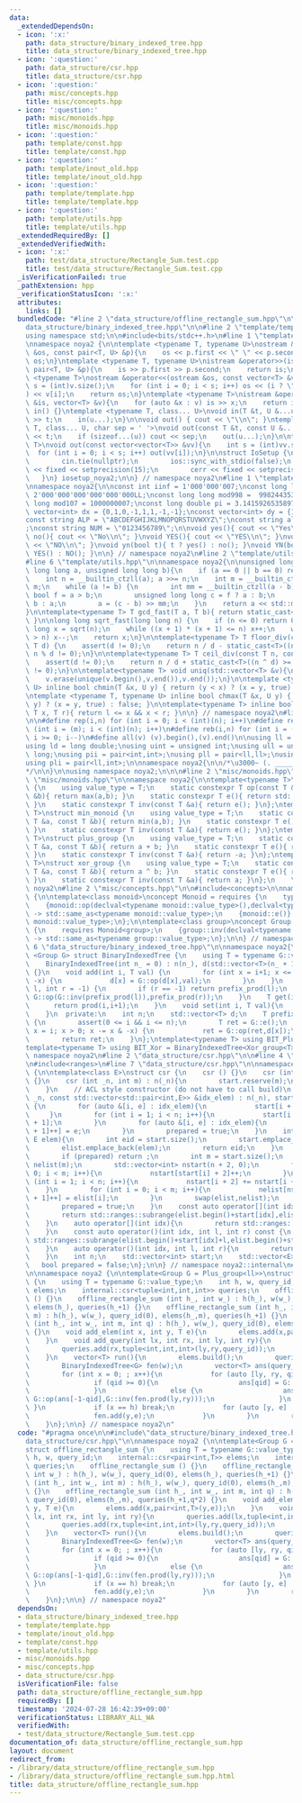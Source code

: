 ```yaml
---
data:
  _extendedDependsOn:
  - icon: ':x:'
    path: data_structure/binary_indexed_tree.hpp
    title: data_structure/binary_indexed_tree.hpp
  - icon: ':question:'
    path: data_structure/csr.hpp
    title: data_structure/csr.hpp
  - icon: ':question:'
    path: misc/concepts.hpp
    title: misc/concepts.hpp
  - icon: ':question:'
    path: misc/monoids.hpp
    title: misc/monoids.hpp
  - icon: ':question:'
    path: template/const.hpp
    title: template/const.hpp
  - icon: ':question:'
    path: template/inout_old.hpp
    title: template/inout_old.hpp
  - icon: ':question:'
    path: template/template.hpp
    title: template/template.hpp
  - icon: ':question:'
    path: template/utils.hpp
    title: template/utils.hpp
  _extendedRequiredBy: []
  _extendedVerifiedWith:
  - icon: ':x:'
    path: test/data_structure/Rectangle_Sum.test.cpp
    title: test/data_structure/Rectangle_Sum.test.cpp
  _isVerificationFailed: true
  _pathExtension: hpp
  _verificationStatusIcon: ':x:'
  attributes:
    links: []
  bundledCode: "#line 2 \"data_structure/offline_rectangle_sum.hpp\"\n\n#line 2 \"\
    data_structure/binary_indexed_tree.hpp\"\n\n#line 2 \"template/template.hpp\"\n\
    using namespace std;\n\n#include<bits/stdc++.h>\n#line 1 \"template/inout_old.hpp\"\
    \nnamespace noya2 {\n\ntemplate <typename T, typename U>\nostream &operator<<(ostream\
    \ &os, const pair<T, U> &p){\n    os << p.first << \" \" << p.second;\n    return\
    \ os;\n}\ntemplate <typename T, typename U>\nistream &operator>>(istream &is,\
    \ pair<T, U> &p){\n    is >> p.first >> p.second;\n    return is;\n}\n\ntemplate\
    \ <typename T>\nostream &operator<<(ostream &os, const vector<T> &v){\n    int\
    \ s = (int)v.size();\n    for (int i = 0; i < s; i++) os << (i ? \" \" : \"\"\
    ) << v[i];\n    return os;\n}\ntemplate <typename T>\nistream &operator>>(istream\
    \ &is, vector<T> &v){\n    for (auto &x : v) is >> x;\n    return is;\n}\n\nvoid\
    \ in() {}\ntemplate <typename T, class... U>\nvoid in(T &t, U &...u){\n    cin\
    \ >> t;\n    in(u...);\n}\n\nvoid out() { cout << \"\\n\"; }\ntemplate <typename\
    \ T, class... U, char sep = ' '>\nvoid out(const T &t, const U &...u){\n    cout\
    \ << t;\n    if (sizeof...(u)) cout << sep;\n    out(u...);\n}\n\ntemplate<typename\
    \ T>\nvoid out(const vector<vector<T>> &vv){\n    int s = (int)vv.size();\n  \
    \  for (int i = 0; i < s; i++) out(vv[i]);\n}\n\nstruct IoSetup {\n    IoSetup(){\n\
    \        cin.tie(nullptr);\n        ios::sync_with_stdio(false);\n        cout\
    \ << fixed << setprecision(15);\n        cerr << fixed << setprecision(7);\n \
    \   }\n} iosetup_noya2;\n\n} // namespace noya2\n#line 1 \"template/const.hpp\"\
    \nnamespace noya2{\n\nconst int iinf = 1'000'000'007;\nconst long long linf =\
    \ 2'000'000'000'000'000'000LL;\nconst long long mod998 =  998244353;\nconst long\
    \ long mod107 = 1000000007;\nconst long double pi = 3.14159265358979323;\nconst\
    \ vector<int> dx = {0,1,0,-1,1,1,-1,-1};\nconst vector<int> dy = {1,0,-1,0,1,-1,-1,1};\n\
    const string ALP = \"ABCDEFGHIJKLMNOPQRSTUVWXYZ\";\nconst string alp = \"abcdefghijklmnopqrstuvwxyz\"\
    ;\nconst string NUM = \"0123456789\";\n\nvoid yes(){ cout << \"Yes\\n\"; }\nvoid\
    \ no(){ cout << \"No\\n\"; }\nvoid YES(){ cout << \"YES\\n\"; }\nvoid NO(){ cout\
    \ << \"NO\\n\"; }\nvoid yn(bool t){ t ? yes() : no(); }\nvoid YN(bool t){ t ?\
    \ YES() : NO(); }\n\n} // namespace noya2\n#line 2 \"template/utils.hpp\"\n\n\
    #line 6 \"template/utils.hpp\"\n\nnamespace noya2{\n\nunsigned long long inner_binary_gcd(unsigned\
    \ long long a, unsigned long long b){\n    if (a == 0 || b == 0) return a + b;\n\
    \    int n = __builtin_ctzll(a); a >>= n;\n    int m = __builtin_ctzll(b); b >>=\
    \ m;\n    while (a != b) {\n        int mm = __builtin_ctzll(a - b);\n       \
    \ bool f = a > b;\n        unsigned long long c = f ? a : b;\n        b = f ?\
    \ b : a;\n        a = (c - b) >> mm;\n    }\n    return a << std::min(n, m);\n\
    }\n\ntemplate<typename T> T gcd_fast(T a, T b){ return static_cast<T>(inner_binary_gcd(std::abs(a),std::abs(b)));\
    \ }\n\nlong long sqrt_fast(long long n) {\n    if (n <= 0) return 0;\n    long\
    \ long x = sqrt(n);\n    while ((x + 1) * (x + 1) <= n) x++;\n    while (x * x\
    \ > n) x--;\n    return x;\n}\n\ntemplate<typename T> T floor_div(const T n, const\
    \ T d) {\n    assert(d != 0);\n    return n / d - static_cast<T>((n ^ d) < 0 &&\
    \ n % d != 0);\n}\n\ntemplate<typename T> T ceil_div(const T n, const T d) {\n\
    \    assert(d != 0);\n    return n / d + static_cast<T>((n ^ d) >= 0 && n % d\
    \ != 0);\n}\n\ntemplate<typename T> void uniq(std::vector<T> &v){\n    std::sort(v.begin(),v.end());\n\
    \    v.erase(unique(v.begin(),v.end()),v.end());\n}\n\ntemplate <typename T, typename\
    \ U> inline bool chmin(T &x, U y) { return (y < x) ? (x = y, true) : false; }\n\
    \ntemplate <typename T, typename U> inline bool chmax(T &x, U y) { return (x <\
    \ y) ? (x = y, true) : false; }\n\ntemplate<typename T> inline bool range(T l,\
    \ T x, T r){ return l <= x && x < r; }\n\n} // namespace noya2\n#line 8 \"template/template.hpp\"\
    \n\n#define rep(i,n) for (int i = 0; i < (int)(n); i++)\n#define repp(i,m,n) for\
    \ (int i = (m); i < (int)(n); i++)\n#define reb(i,n) for (int i = (int)(n-1);\
    \ i >= 0; i--)\n#define all(v) (v).begin(),(v).end()\n\nusing ll = long long;\n\
    using ld = long double;\nusing uint = unsigned int;\nusing ull = unsigned long\
    \ long;\nusing pii = pair<int,int>;\nusing pll = pair<ll,ll>;\nusing pil = pair<int,ll>;\n\
    using pli = pair<ll,int>;\n\nnamespace noya2{\n\n/*\u3000~ (. _________ . /)\u3000\
    */\n\n}\n\nusing namespace noya2;\n\n\n#line 2 \"misc/monoids.hpp\"\n\n#line 4\
    \ \"misc/monoids.hpp\"\n\nnamespace noya2{\n\ntemplate<typename T>\nstruct max_monoid\
    \ {\n    using value_type = T;\n    static constexpr T op(const T &a, const T\
    \ &b){ return max(a,b); }\n    static constexpr T e(){ return std::numeric_limits<T>::min();\
    \ }\n    static constexpr T inv(const T &a){ return e(); }\n};\ntemplate<typename\
    \ T>\nstruct min_monoid {\n    using value_type = T;\n    static constexpr T op(const\
    \ T &a, const T &b){ return min(a,b); }\n    static constexpr T e(){ return std::numeric_limits<T>::max();\
    \ }\n    static constexpr T inv(const T &a){ return e(); }\n};\ntemplate<typename\
    \ T>\nstruct plus_group {\n    using value_type = T;\n    static constexpr T op(const\
    \ T &a, const T &b){ return a + b; }\n    static constexpr T e(){ return T(0);\
    \ }\n    static constexpr T inv(const T &a){ return -a; }\n};\ntemplate<typename\
    \ T>\nstruct xor_group {\n    using value_type = T;\n    static constexpr T op(const\
    \ T &a, const T &b){ return a ^ b; }\n    static constexpr T e(){ return T(0);\
    \ }\n    static constexpr T inv(const T &a){ return a; }\n};\n    \n} // namespace\
    \ noya2\n#line 2 \"misc/concepts.hpp\"\n\n#include<concepts>\n\nnamespace noya2\
    \ {\n\ntemplate<class monoid>\nconcept Monoid = requires {\n    typename monoid::value_type;\n\
    \    {monoid::op(declval<typename monoid::value_type>(),declval<typename monoid::value_type>())}\
    \ -> std::same_as<typename monoid::value_type>;\n    {monoid::e()} -> std::same_as<typename\
    \ monoid::value_type>;\n};\n\ntemplate<class group>\nconcept Group = requires\
    \ {\n    requires Monoid<group>;\n    {group::inv(declval<typename group::value_type>())}\
    \ -> std::same_as<typename group::value_type>;\n};\n\n} // namespace noya2\n#line\
    \ 6 \"data_structure/binary_indexed_tree.hpp\"\n\nnamespace noya2{\n\ntemplate\
    \ <Group G> struct BinaryIndexedTree {\n    using T = typename G::value_type;\n\
    \    BinaryIndexedTree(int n_ = 0) : n(n_), d(std::vector<T>(n_ + 1, G::e()))\
    \ {}\n    void add(int i, T val) {\n        for (int x = i+1; x <= n; x += x &\
    \ -x) {\n            d[x] = G::op(d[x],val);\n        }\n    }\n    T prod(int\
    \ l, int r = -1) {\n        if (r == -1) return prefix_prod(l);\n        return\
    \ G::op(G::inv(prefix_prod(l)),prefix_prod(r));\n    }\n    T get(int i){\n  \
    \      return prod(i,i+1);\n    }\n    void set(int i, T val){\n        add(i,G::op(G::inv(get(i)),val));\n\
    \    }\n  private:\n    int n;\n    std::vector<T> d;\n    T prefix_prod(int i)\
    \ {\n        assert(0 <= i && i <= n);\n        T ret = G::e();\n        for (int\
    \ x = i; x > 0; x -= x & -x) {\n            ret = G::op(ret,d[x]);\n        }\n\
    \        return ret;\n    }\n};\ntemplate<typename T> using BIT_Plus = BinaryIndexedTree<Plus_group<T>>;\n\
    template<typename T> using BIT_Xor = BinaryIndexedTree<Xor_group<T>>;\n\n} //\
    \ namespace noya2\n#line 2 \"data_structure/csr.hpp\"\n\n#line 4 \"data_structure/csr.hpp\"\
    \n#include<ranges>\n#line 7 \"data_structure/csr.hpp\"\n\nnamespace noya2::internal\
    \ {\n\ntemplate<class E>\nstruct csr {\n    csr () {}\n    csr (int _n) : n(_n)\
    \ {}\n    csr (int _n, int m) : n(_n){\n        start.reserve(m);\n        elist.reserve(m);\n\
    \    }\n    // ACL style constructor (do not have to call build)\n    csr (int\
    \ _n, const std::vector<std::pair<int,E>> &idx_elem) : n(_n), start(_n + 2), elist(idx_elem.size())\
    \ {\n        for (auto &[i, e] : idx_elem){\n            start[i + 2]++;\n   \
    \     }\n        for (int i = 1; i < n; i++){\n            start[i + 2] += start[i\
    \ + 1];\n        }\n        for (auto &[i, e] : idx_elem){\n            elist[start[i\
    \ + 1]++] = e;\n        }\n        prepared = true;\n    }\n    int add(int idx,\
    \ E elem){\n        int eid = start.size();\n        start.emplace_back(idx);\n\
    \        elist.emplace_back(elem);\n        return eid;\n    }\n    void build(){\n\
    \        if (prepared) return ;\n        int m = start.size();\n        std::vector<E>\
    \ nelist(m);\n        std::vector<int> nstart(n + 2, 0);\n        for (int i =\
    \ 0; i < m; i++){\n            nstart[start[i] + 2]++;\n        }\n        for\
    \ (int i = 1; i < n; i++){\n            nstart[i + 2] += nstart[i + 1];\n    \
    \    }\n        for (int i = 0; i < m; i++){\n            nelist[nstart[start[i]\
    \ + 1]++] = elist[i];\n        }\n        swap(elist,nelist);\n        swap(start,nstart);\n\
    \        prepared = true;\n    }\n    const auto operator[](int idx) const {\n\
    \        return std::ranges::subrange(elist.begin()+start[idx],elist.begin()+start[idx+1]);\n\
    \    }\n    auto operator[](int idx){\n        return std::ranges::subrange(elist.begin()+start[idx],elist.begin()+start[idx+1]);\n\
    \    }\n    const auto operator()(int idx, int l, int r) const {\n        return\
    \ std::ranges::subrange(elist.begin()+start[idx]+l,elist.begin()+start[idx]+r);\n\
    \    }\n    auto operator()(int idx, int l, int r){\n        return std::ranges::subrange(elist.begin()+start[idx]+l,elist.begin()+start[idx]+r);\n\
    \    }\n    int n;\n    std::vector<int> start;\n    std::vector<E> elist;\n \
    \   bool prepared = false;\n};\n\n} // namespace noya2::internal\n#line 5 \"data_structure/offline_rectangle_sum.hpp\"\
    \n\nnamespace noya2 {\n\ntemplate<Group G = Plus_group<ll>>\nstruct offline_rectangle_sum\
    \ {\n    using T = typename G::value_type;\n    int h, w, query_id;\n    internal::csr<pair<int,T>>\
    \ elems;\n    internal::csr<tuple<int,int,int>> queries;\n    offline_rectangle_sum\
    \ () {}\n    offline_rectangle_sum (int h_, int w_) : h(h_), w(w_), query_id(0),\
    \ elems(h_), queries(h_+1) {}\n    offline_rectangle_sum (int h_, int w_, int\
    \ m) : h(h_), w(w_), query_id(0), elems(h_,m), queries(h_+1) {}\n    offline_rectangle_sum\
    \ (int h_, int w_, int m, int q) : h(h_), w(w_), query_id(0), elems(h_,m), queries(h_+1,q*2)\
    \ {}\n    void add_elem(int x, int y, T e){\n        elems.add(x,pair<int,T>(y,e));\n\
    \    }\n    void add_query(int lx, int rx, int ly, int ry){\n        queries.add(lx,tuple<int,int,int>(ly,ry,-1-query_id));\n\
    \        queries.add(rx,tuple<int,int,int>(ly,ry,query_id));\n        query_id++;\n\
    \    }\n    vector<T> run(){\n        elems.build();\n        queries.build();\n\
    \        BinaryIndexedTree<G> fen(w);\n        vector<T> ans(query_id,G::e());\n\
    \        for (int x = 0; ; x++){\n            for (auto [ly, ry, qid] : queries[x]){\n\
    \                if (qid >= 0){\n                    ans[qid] = G::op(ans[qid],fen.prod(ly,ry));\n\
    \                }\n                else {\n                    ans[-1-qid] =\
    \ G::op(ans[-1-qid],G::inv(fen.prod(ly,ry)));\n                }\n           \
    \ }\n            if (x == h) break;\n            for (auto [y, e] : elems[x]){\n\
    \                fen.add(y,e);\n            }\n        }\n        return ans;\n\
    \    }\n};\n\n} // namespace noya2\n"
  code: "#pragma once\n\n#include\"data_structure/binary_indexed_tree.hpp\"\n#include\"\
    data_structure/csr.hpp\"\n\nnamespace noya2 {\n\ntemplate<Group G = Plus_group<ll>>\n\
    struct offline_rectangle_sum {\n    using T = typename G::value_type;\n    int\
    \ h, w, query_id;\n    internal::csr<pair<int,T>> elems;\n    internal::csr<tuple<int,int,int>>\
    \ queries;\n    offline_rectangle_sum () {}\n    offline_rectangle_sum (int h_,\
    \ int w_) : h(h_), w(w_), query_id(0), elems(h_), queries(h_+1) {}\n    offline_rectangle_sum\
    \ (int h_, int w_, int m) : h(h_), w(w_), query_id(0), elems(h_,m), queries(h_+1)\
    \ {}\n    offline_rectangle_sum (int h_, int w_, int m, int q) : h(h_), w(w_),\
    \ query_id(0), elems(h_,m), queries(h_+1,q*2) {}\n    void add_elem(int x, int\
    \ y, T e){\n        elems.add(x,pair<int,T>(y,e));\n    }\n    void add_query(int\
    \ lx, int rx, int ly, int ry){\n        queries.add(lx,tuple<int,int,int>(ly,ry,-1-query_id));\n\
    \        queries.add(rx,tuple<int,int,int>(ly,ry,query_id));\n        query_id++;\n\
    \    }\n    vector<T> run(){\n        elems.build();\n        queries.build();\n\
    \        BinaryIndexedTree<G> fen(w);\n        vector<T> ans(query_id,G::e());\n\
    \        for (int x = 0; ; x++){\n            for (auto [ly, ry, qid] : queries[x]){\n\
    \                if (qid >= 0){\n                    ans[qid] = G::op(ans[qid],fen.prod(ly,ry));\n\
    \                }\n                else {\n                    ans[-1-qid] =\
    \ G::op(ans[-1-qid],G::inv(fen.prod(ly,ry)));\n                }\n           \
    \ }\n            if (x == h) break;\n            for (auto [y, e] : elems[x]){\n\
    \                fen.add(y,e);\n            }\n        }\n        return ans;\n\
    \    }\n};\n\n} // namespace noya2"
  dependsOn:
  - data_structure/binary_indexed_tree.hpp
  - template/template.hpp
  - template/inout_old.hpp
  - template/const.hpp
  - template/utils.hpp
  - misc/monoids.hpp
  - misc/concepts.hpp
  - data_structure/csr.hpp
  isVerificationFile: false
  path: data_structure/offline_rectangle_sum.hpp
  requiredBy: []
  timestamp: '2024-07-28 16:42:39+09:00'
  verificationStatus: LIBRARY_ALL_WA
  verifiedWith:
  - test/data_structure/Rectangle_Sum.test.cpp
documentation_of: data_structure/offline_rectangle_sum.hpp
layout: document
redirect_from:
- /library/data_structure/offline_rectangle_sum.hpp
- /library/data_structure/offline_rectangle_sum.hpp.html
title: data_structure/offline_rectangle_sum.hpp
---
```

